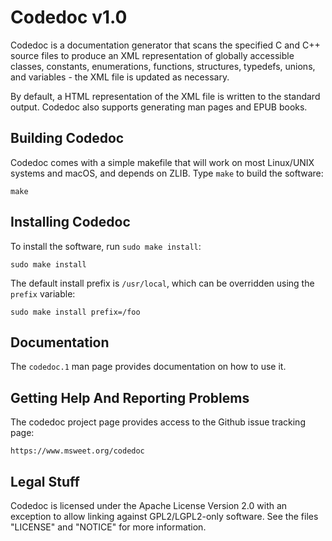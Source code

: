 Codedoc v1.0
============

Codedoc is a documentation generator that scans the specified C and C++ source
files to produce an XML representation of globally accessible classes,
constants, enumerations, functions, structures, typedefs, unions, and
variables - the XML file is updated as necessary.

By default, a HTML representation of the XML file is written to the standard output.  Codedoc also supports generating man pages and EPUB books.


Building Codedoc
----------------

Codedoc comes with a simple makefile that will work on most Linux/UNIX systems
and macOS, and depends on ZLIB.  Type `make` to build the software:

    make


Installing Codedoc
------------------

To install the software, run `sudo make install`:

    sudo make install

The default install prefix is `/usr/local`, which can be overridden using the
`prefix` variable:

    sudo make install prefix=/foo


Documentation
-------------

The `codedoc.1` man page provides documentation on how to use it.


Getting Help And Reporting Problems
-----------------------------------

The codedoc project page provides access to the Github issue tracking page:

    https://www.msweet.org/codedoc


Legal Stuff
-----------

Codedoc is licensed under the Apache License Version 2.0 with an exception to
allow linking against GPL2/LGPL2-only software.  See the files "LICENSE" and
"NOTICE" for more information.
